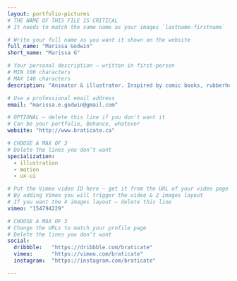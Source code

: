 ```yaml
---
layout: portfolio-pictures
# THE NAME OF THIS FILE IS CRITICAL
# It needs to match the same name as your images `lastname-firstname`

# Write your full name as you want it shown on the website
full_name: "Marissa Godwin"
short_name: "Marissa G"

# Your personal description — written in first-person
# MIN 100 characters
# MAX 140 characters
description: "Animator & illustrator. Inspired by comic books, rubberhose animation, & Ultraman villains. Fluent in After Effects; decent in Japanese"

# Use a professional email address
email: "marissa.e.godwin@gmail.com"

# OPTIONAL — delete this line if you don't want it
# Can be your portfolio, Behance, whatever
website: "http://www.braticate.ca"

# CHOOSE A MAX OF 3
# Delete the lines you don’t want
specialization:
  - illustration
  - motion
  - ux-ui

# Put the Vimeo video ID here — get it from the URL of your video page
# By adding Vimeo you will trigger the video & 2 images layout
# If you want the 4 images layout — delete this line
vimeo: "154794229"

# CHOOSE A MAX OF 3
# Change the URLs to match your profile page
# Delete the lines you don’t want
social:
  dribbble:   "https://dribbble.com/braticate"
  vimeo:      "https://vimeo.com/braticate"
  instagram:  "https://instagram.com/braticate"

---
```

